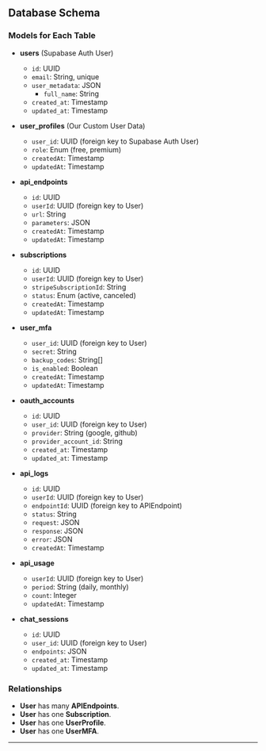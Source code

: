 ## Database Schema

### Models for Each Table

- **users** (Supabase Auth User)
  - `id`: UUID
  - `email`: String, unique
  - `user_metadata`: JSON
    - `full_name`: String
  - `created_at`: Timestamp
  - `updated_at`: Timestamp

- **user_profiles** (Our Custom User Data)
  - `user_id`: UUID (foreign key to Supabase Auth User)
  - `role`: Enum (free, premium)
  - `createdAt`: Timestamp
  - `updatedAt`: Timestamp

- **api_endpoints**
  - `id`: UUID
  - `userId`: UUID (foreign key to User)
  - `url`: String
  - `parameters`: JSON
  - `createdAt`: Timestamp
  - `updatedAt`: Timestamp

- **subscriptions**
  - `id`: UUID
  - `userId`: UUID (foreign key to User)
  - `stripeSubscriptionId`: String
  - `status`: Enum (active, canceled)
  - `createdAt`: Timestamp
  - `updatedAt`: Timestamp

- **user_mfa**
  - `user_id`: UUID (foreign key to User)
  - `secret`: String
  - `backup_codes`: String[]
  - `is_enabled`: Boolean
  - `createdAt`: Timestamp
  - `updatedAt`: Timestamp

- **oauth_accounts**
  - `id`: UUID
  - `user_id`: UUID (foreign key to User)
  - `provider`: String (google, github)
  - `provider_account_id`: String
  - `created_at`: Timestamp
  - `updated_at`: Timestamp

- **api_logs**
  - `id`: UUID
  - `userId`: UUID (foreign key to User)
  - `endpointId`: UUID (foreign key to APIEndpoint)
  - `status`: String
  - `request`: JSON
  - `response`: JSON
  - `error`: JSON
  - `createdAt`: Timestamp

- **api_usage**
  - `userId`: UUID (foreign key to User)
  - `period`: String (daily, monthly)
  - `count`: Integer
  - `updatedAt`: Timestamp

- **chat_sessions**
  - `id`: UUID
  - `user_id`: UUID (foreign key to User)
  - `endpoints`: JSON
  - `created_at`: Timestamp
  - `updated_at`: Timestamp

### Relationships

- **User** has many **APIEndpoints**.
- **User** has one **Subscription**.
- **User** has one **UserProfile**.
- **User** has one **UserMFA**.

---
